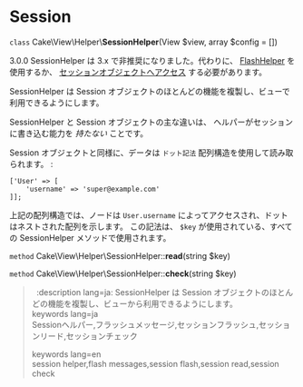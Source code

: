 # Session

`class` Cake\\View\\Helper\\**SessionHelper**(View $view, array $config = [])

<div class="deprecated">

3.0.0
SessionHelper は 3.x で非推奨になりました。代わりに、
[FlashHelper](../../views/helpers/flash) を使用するか、
[セッションオブジェクトへアクセス](../../development/sessions#accessing-session-object) する必要があります。

</div>

SessionHelper は Session オブジェクトのほとんどの機能を複製し、ビューで利用できるようにします。

SessionHelper と Session オブジェクトの主な違いは、
ヘルパーがセッションに書き込む能力を *持たない* ことです。

Session オブジェクトと同様に、データは `ドット記法` 配列構造を使用して読み取られます。 :

    ['User' => [
        'username' => 'super@example.com'
    ]];

上記の配列構造では、ノードは `User.username` によってアクセスされ、ドットはネストされた配列を示します。
この記法は、 `$key` が使用されている、すべての SessionHelper メソッドで使用されます。

`method` Cake\\View\\Helper\\SessionHelper::**read**(string $key)

`method` Cake\\View\\Helper\\SessionHelper::**check**(string $key)

>   :description lang=ja: SessionHelper は Session オブジェクトのほとんどの機能を複製し、ビューから利用できるようにします。  
> keywords lang=ja  
> Sessionヘルパー,フラッシュメッセージ,セッションフラッシュ,セッションリード,セッションチェック
>
> keywords lang=en  
> session helper,flash messages,session flash,session read,session check
